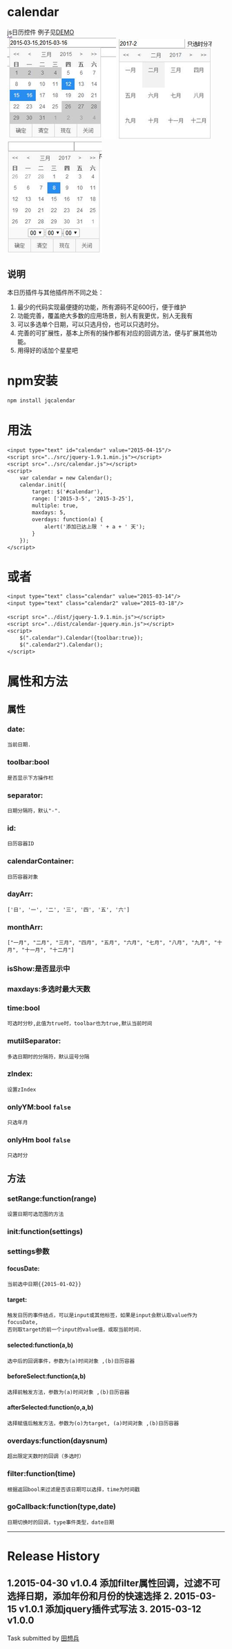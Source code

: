 # calendar
js日历控件
例子见[DEMO](http://www.lovewebgames.com/jsmodule/calendar.html)  
![](example/demo1.jpg)
![](example/demo2.jpg)
![](example/demo3.jpg)


## 说明
本日历插件与其他插件所不同之处：
1. 最少的代码实现最便捷的功能，所有源码不足600行，便于维护
2. 功能完善，覆盖绝大多数的应用场景，别人有我更优，别人无我有
3. 可以多选单个日期，可以只选月份，也可以只选时分。
4. 完善的可扩展性，基本上所有的操作都有对应的回调方法，便与扩展其他功能。
5. 用得好的话加个星星吧

# npm安装 
```bash
npm install jqcalendar
```

# 用法

	<input type="text" id="calendar" value="2015-04-15"/>
	<script src="../src/jquery-1.9.1.min.js"></script>
	<script src="../src/calendar.js"></script>
	<script>
		var calendar = new Calendar();
		calendar.init({
			target: $('#calendar'),
			range: ['2015-3-5', '2015-3-25'],
			multiple: true,
			maxdays: 5,
			overdays: function(a) {
				alert('添加已达上限 ' + a + ' 天');
			}
		});
	</script>
# 或者

	<input type="text" class="calendar" value="2015-03-14"/>
	<input type="text" class="calendar2" value="2015-03-18"/>

	<script src="../dist/jquery-1.9.1.min.js"></script>
	<script src="../dist/calendar-jquery.min.js"></script>
	<script>
		$(".calendar").Calendar({toolbar:true});
		$(".calendar2").Calendar();
	</script>
# 属性和方法
## 属性
### date:

	当前日期.
### toolbar:bool

	是否显示下方操作栏
### separator:

	日期分隔符，默认"-".
### id:

	日历容器ID
### calendarContainer:

	日历容器对象
### dayArr:

	['日', '一', '二', '三', '四', '五', '六']
### monthArr:

	["一月", "二月", "三月", "四月", "五月", "六月", "七月", "八月", "九月", "十月", "十一月", "十二月"]
### isShow:是否显示中		
### maxdays:多选时最大天数
### time:bool  

	可选时分秒,此值为true时，toolbar也为true,默认当前时间
### mutilSeparator:  

	多选日期时的分隔符，默认逗号分隔
### zIndex:

	设置zIndex
### onlyYM:bool  `false`

	只选年月
### onlyHm	bool `false`

	只选时分
## 方法
### setRange:function(range)

	设置日期可选范围的方法
### init:function(settings)
### settings参数
#### focusDate:

	当前选中日期{{2015-01-02}}
#### target:

	触发日历的事件结点，可以是input或其他标签，如果是input会默认取value作为focusDate,
	否则取target的前一个input的value值，或取当前时间.
#### selected:function(a,b)

	选中后的回调事件，参数为(a)时间对象 ,(b)日历容器
#### beforeSelect:function(a,b)

	选择前触发方法，参数为(a)时间对象 ,(b)日历容器
#### afterSelected:function(o,a,b)

	选择赋值后触发方法，参数为(o)为target, (a)时间对象 ,(b)日历容器
### overdays:function(daysnum)

	超出限定天数时的回调（多选时）
### filter:function(time)

	根据返回bool来过滤是否该日期可以选择，time为时间戳
### goCallback:function(type,date)

	日期切换时的回调，type事件类型，date日期

***
# Release History
1.2015-04-30   v1.0.4  添加filter属性回调，过滤不可选择日期，添加年份和月份的快速选择
2. 2015-03-15  v1.0.1  添加jquery插件式写法
3. 2015-03-12  v1.0.0  
---
Task submitted by [田想兵](http://www.lovewebgames.com)

